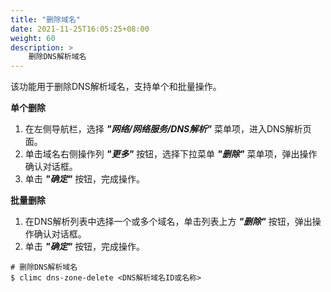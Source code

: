 ```yaml
---
title: "删除域名"
date: 2021-11-25T16:05:25+08:00
weight: 60
description: >
    删除DNS解析域名
---
```


该功能用于删除DNS解析域名，支持单个和批量操作。

**单个删除**

1. 在左侧导航栏，选择 **_"网络/网络服务/DNS解析"_** 菜单项，进入DNS解析页面。
2. 单击域名右侧操作列 **_"更多"_** 按钮，选择下拉菜单 **_"删除"_** 菜单项，弹出操作确认对话框。
2. 单击 **_"确定"_** 按钮，完成操作。

**批量删除**

1. 在DNS解析列表中选择一个或多个域名，单击列表上方 **_"删除"_** 按钮，弹出操作确认对话框。
2. 单击 **_"确定"_** 按钮，完成操作。

```
# 删除DNS解析域名
$ climc dns-zone-delete <DNS解析域名ID或名称> 
```